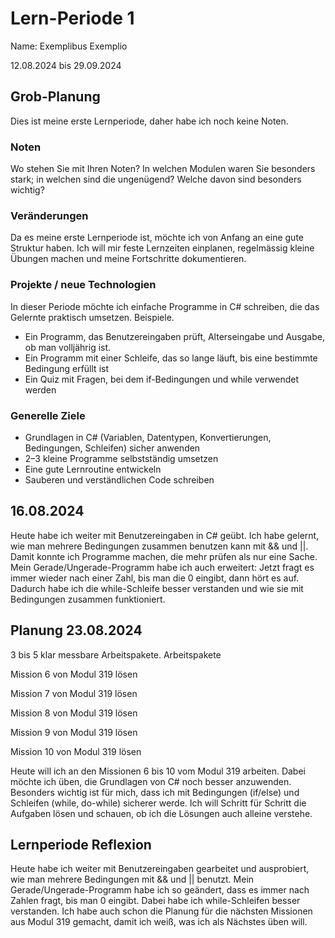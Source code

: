# Lern-Periode 1
Name: Exemplibus Exemplio

12.08.2024 bis 29.09.2024

## Grob-Planung
Dies ist meine erste Lernperiode, daher habe ich noch keine Noten. 
### Noten
Wo stehen Sie mit Ihren Noten? In welchen Modulen waren Sie besonders stark; in welchen sind die ungenügend? Welche davon sind besonders wichtig?

### Veränderungen
Da es meine erste Lernperiode ist, möchte ich von Anfang an eine gute Struktur haben. Ich will mir feste Lernzeiten einplanen, regelmässig kleine Übungen machen und meine Fortschritte dokumentieren.

### Projekte / neue Technologien
In dieser Periode möchte ich einfache Programme in C# schreiben, die das Gelernte praktisch umsetzen. Beispiele.
- Ein Programm, das Benutzereingaben prüft, Alterseingabe und Ausgabe, ob man volljährig ist.
- Ein Programm mit einer Schleife, das so lange läuft, bis eine bestimmte Bedingung erfüllt ist
- Ein Quiz mit Fragen, bei dem if-Bedingungen und while verwendet werden

### Generelle Ziele
- Grundlagen in C# (Variablen, Datentypen, Konvertierungen, Bedingungen, Schleifen) sicher anwenden
- 2–3 kleine Programme selbstständig umsetzen
- Eine gute Lernroutine entwickeln
- Sauberen und verständlichen Code schreiben


## 16.08.2024

Heute habe ich weiter mit Benutzereingaben in C# geübt. Ich habe gelernt, wie man mehrere Bedingungen zusammen benutzen kann mit && und ||. Damit konnte ich Programme machen, die mehr prüfen als nur eine Sache. Mein Gerade/Ungerade-Programm habe ich auch erweitert: Jetzt fragt es immer wieder nach einer Zahl, bis man die 0 eingibt, dann hört es auf. Dadurch habe ich die while-Schleife besser verstanden und wie sie mit Bedingungen zusammen funktioniert.

## Planung 23.08.2024
3 bis 5 klar messbare Arbeitspakete.
Arbeitspakete

 Mission 6 von Modul 319 lösen

 Mission 7 von Modul 319 lösen

 Mission 8 von Modul 319 lösen

 Mission 9 von Modul 319 lösen

 Mission 10 von Modul 319 lösen

Heute will ich an den Missionen 6 bis 10 vom Modul 319 arbeiten. Dabei möchte ich üben, die Grundlagen von C# noch besser anzuwenden. Besonders wichtig ist für mich, dass ich mit Bedingungen (if/else) und Schleifen (while, do-while) sicherer werde. Ich will Schritt für Schritt die Aufgaben lösen und schauen, ob ich die Lösungen auch alleine verstehe.

## Lernperiode Reflexion
Heute habe ich weiter mit Benutzereingaben gearbeitet und ausprobiert, wie man mehrere Bedingungen mit && und || benutzt. Mein Gerade/Ungerade-Programm habe ich so geändert, dass es immer nach Zahlen fragt, bis man 0 eingibt. Dabei habe ich while-Schleifen besser verstanden. Ich habe auch schon die Planung für die nächsten Missionen aus Modul 319 gemacht, damit ich weiß, was ich als Nächstes üben will.
